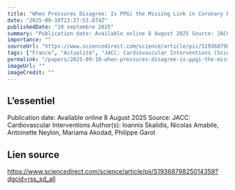 ```yaml
---
title: "When Pressures Disagree: Is PPGi the Missing Link in Coronary Physiology?"
date: "2025-09-10T23:27:51.874Z"
publishedDate: "10 septembre 2025"
summary: "Publication date: Available online 8 August 2025 Source: JACC: Cardiovascular Interventions Author(s): Ioannis Skalidis, Nicolas Amabile, Antoinette Neylon, Mariama Akodad, Philippe Garot"
importance: ""
sourceUrl: "https://www.sciencedirect.com/science/article/pii/S1936879825014359?dgcid=rss_sd_all"
tags: ["France", "Actualité", "JACC: Cardiovascular Interventions (ScienceDirect)"]
permalink: "/papers/2025-09-10-when-pressures-disagree-is-ppgi-the-missing-link-in-coronary-physiology"
imageUrl: ""
imageCredit: ""
---
```


## L’essentiel

Publication date: Available online 8 August 2025 Source: JACC: Cardiovascular Interventions Author(s): Ioannis Skalidis, Nicolas Amabile, Antoinette Neylon, Mariama Akodad, Philippe Garot

## Lien source

https://www.sciencedirect.com/science/article/pii/S1936879825014359?dgcid=rss_sd_all
